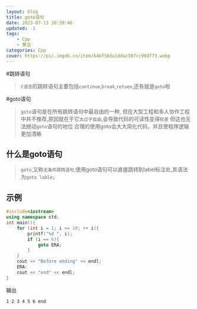 ```yaml
---
layout: blog
title: goto语句
date: 2023-07-13 20:39:46 
updated: -1 
tags: 
    - Cpp
    - 算法
categories: Cpp
cover: https://pic.imgdb.cn/item/64bf58da1ddac507cc90df73.webp
---
```

#跳转语句

> `C语言`的跳转语句主要包括`continue`,`break`,`retuen`,还有就是`goto`啦

#goto语句
> `goto`语句是在所有跳转语句中最自由的一种,
> 但在大型工程和多人协作工程中并不推荐,原因就在于它`太过于自由`,会导致代码的可读性变得`较差`
> 但这也无法撼动`goto`语句的地位
> 合理的使用goto会大大简化代码，并且使程序逻辑更加清晰

## 什么是goto语句
> `goto`,又称`无条件跳转语句`,使用goto语句可以直接跳转到label标注处,其语法为``goto lable;``

## 示例
```cpp
#include<iostream>
using namespace std;
int main(){
    for (int i = 1; i <= 10; ++ i){
        printf("%d ", i);
        if (i == 6){
            goto ERA;
        }
    }
    cout << "Before ending" << endl;
    ERA:
    cout << "end" << endl;
}
```
输出
```output
1 2 3 4 5 6 end
```
